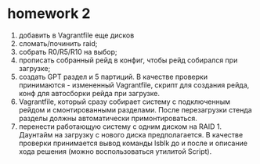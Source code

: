 # homework 2
1. добавить в Vagrantfile еще дисков
2. сломать/починить raid;
3. собрать R0/R5/R10 на выбор;
4. прописать собранный рейд в конфиг, чтобы рейд собирался при загрузке;
5. создать GPT раздел и 5 партиций. В качестве проверки принимаются - измененный Vagrantfile, скрипт для создания рейда, конф для автосборки рейда при загрузке.
6. Vagrantfile, который сразу собирает систему с подключенным рейдом и смонтированными разделами. После перезагрузки стенда разделы должны автоматически примонтироваться.
7. перенести работающую систему с одним диском на RAID 1. Даунтайм на загрузку с нового диска предполагается. В качестве проверки принимается вывод команды lsblk до и после и описание хода решения (можно воспользоваться утилитой Script).
